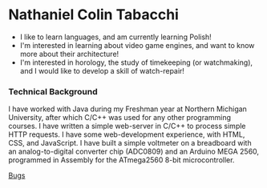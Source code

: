 # Nathaniel Colin Tabacchi
- I like to learn languages, and am currently learning Polish!
- I'm interested in learning about video game engines, and want to know more about their architecture!
- I'm interested in horology, the study of timekeeping (or watchmaking), and I would like to develop a skill of watch-repair!

### Technical Background
I have worked with Java during my Freshman year at Northern Michigan University, after which C/C++ was used for any other programming courses.
I have written a simple web-server in C/C++ to process simple HTTP requests.
I have some web-development experience, with HTML, CSS, and JavaScript.
I have built a simple voltmeter on a breadboard with an analog-to-digital converter chip (ADC0809) and an Arduino MEGA 2560, programmed in Assembly for the ATmega2560 8-bit microcontroller.

[Bugs](https://s3.amazonaws.com/rails-camp-tutorials/blog/programming+memes/works-doesnt-work.jpg)
